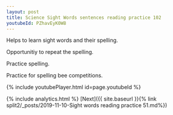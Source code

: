 ```yaml
---
layout: post
title: Science Sight Words sentences reading practice 102
youtubeId: PZhavEyK0W8
---
```

 
 
Helps to learn sight words and their spelling.

Opportunitiy to repeat the spelling. 

Practice spelling. 
 
Practice for spelling bee competitions. 
 
{% include youtubePlayer.html id=page.youtubeId %}
 
 
{% include analytics.html %} 
[Next]({{ site.baseurl }}{% link  split2/_posts/2019-11-10-Sight words reading practice 51.md%})
 
